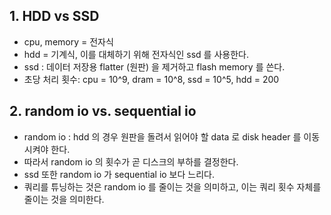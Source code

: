 ## 1. HDD vs SSD
- cpu, memory = 전자식
- hdd = 기계식, 이를 대체하기 위해 전자식인 ssd 를 사용한다.
- ssd : 데이터 저장용 flatter (원판) 을 제거하고 flash memory 를 쓴다.
- 초당 처리 횟수: cpu = 10^9, dram = 10^8, ssd = 10^5, hdd = 200

## 2. random io vs. sequential io
- random io : hdd 의 경우 원판을 돌려서 읽어야 할 data 로 disk header 를 이동시켜야 한다.
- 따라서 random io 의 횟수가 곧 디스크의 부하를 결정한다.
- ssd 또한 random io 가 sequential io 보다 느리다.
- 쿼리를 튜닝하는 것은 random io 를 줄이는 것을 의미하고, 이는 쿼리 횟수 자체를 줄이는 것을 의미한다.
